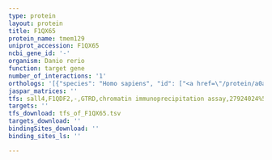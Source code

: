 ```yaml
---
type: protein
layout: protein
title: F1QX65
protein_name: tmem129
uniprot_accession: F1QX65
ncbi_gene_id: '-'
organism: Danio rerio
function: target gene
number_of_interactions: '1'
orthologs: '[{"species": "Homo sapiens", "id": ["<a href=\"/protein/a0avi4\">A0AVI4</a>"]}, {"species": "Mus musculus", "id": ["<a href=\"/protein/q8k304\">Q8K304</a>"]}, {"species": "Rattus norvegicus", "id": ["<a href=\"/protein/b1wbr6\">B1WBR6</a>"]}, {"species": "Drosophila melanogaster", "id": ["<a href=\"/protein/q9vn16\">Q9VN16</a>"]}]'
jaspar_matrices: ''
tfs: sall4,F1QDF2,-,GTRD,chromatin immunoprecipitation assay,27924024%5Buid%5D,No
targets: ''
tfs_download: tfs_of_F1QX65.tsv
targets_download: ''
bindingSites_download: ''
binding_sites_ls: ''

---
```

